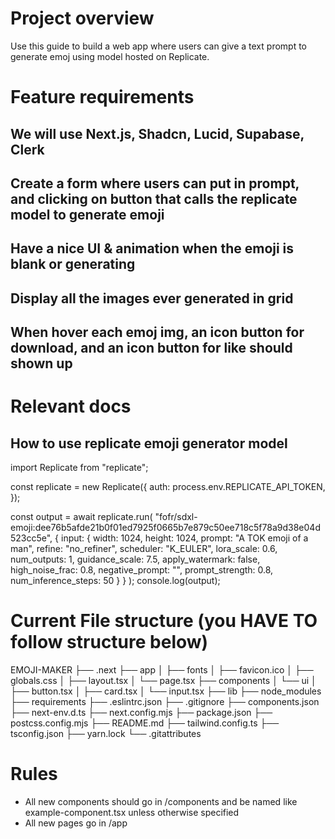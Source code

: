 # Project overview
Use this guide to build a web app where users can give a text prompt to generate emoj using model hosted on Replicate.

# Feature requirements
## We will use Next.js, Shadcn, Lucid, Supabase, Clerk
## Create a form where users can put in prompt, and clicking on button that calls the replicate model to generate emoji
## Have a nice UI & animation when the emoji is blank or generating
## Display all the images ever generated in grid
## When hover each emoj img, an icon button for download, and an icon button for like should shown up

# Relevant docs
## How to use replicate emoji generator model

import Replicate from "replicate";

const replicate = new Replicate({
  auth: process.env.REPLICATE_API_TOKEN,
});

const output = await replicate.run(
  "fofr/sdxl-emoji:dee76b5afde21b0f01ed7925f0665b7e879c50ee718c5f78a9d38e04d523cc5e",
  {
    input: {
      width: 1024,
      height: 1024,
      prompt: "A TOK emoji of a man",
      refine: "no_refiner",
      scheduler: "K_EULER",
      lora_scale: 0.6,
      num_outputs: 1,
      guidance_scale: 7.5,
      apply_watermark: false,
      high_noise_frac: 0.8,
      negative_prompt: "",
      prompt_strength: 0.8,
      num_inference_steps: 50
    }
  }
);
console.log(output);


# Current File structure (you HAVE TO follow structure below)

EMOJI-MAKER
  ├── .next
  ├── app
  │   ├── fonts
  │   ├── favicon.ico
  │   ├── globals.css
  │   ├── layout.tsx
  │   └── page.tsx
  ├── components
  │   └── ui
  │       ├── button.tsx
  │       ├── card.tsx
  │       └── input.tsx
  ├── lib
  ├── node_modules
  ├── requirements
  ├── .eslintrc.json
  ├── .gitignore
  ├── components.json
  ├── next-env.d.ts
  ├── next.config.mjs
  ├── package.json
  ├── postcss.config.mjs
  ├── README.md
  ├── tailwind.config.ts
  ├── tsconfig.json
  ├── yarn.lock
  └── .gitattributes

# Rules
- All new components should go in /components and be named like example-component.tsx unless otherwise specified
- All new pages go in /app